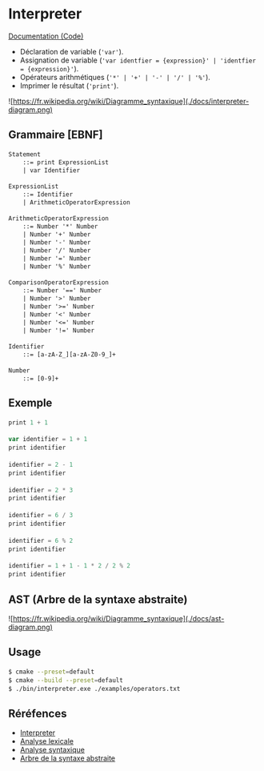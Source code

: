 # Interpreter

[Documentation (Code)](https://themonsterdev.github.io/interpreter)

- Déclaration de variable (`'var'`).
- Assignation de variable (`'var identfier = {expression}' | 'identfier = {expression}'`).
- Opérateurs arithmétiques (`'*' | '+' | '-' | '/' | '%'`).
- Imprimer le résultat (`'print'`).

![https://fr.wikipedia.org/wiki/Diagramme_syntaxique](./docs/interpreter-diagram.png)

## Grammaire [EBNF]

```ebnf
Statement
    ::= print ExpressionList
    | var Identifier

ExpressionList
    ::= Identifier
    | ArithmeticOperatorExpression

ArithmeticOperatorExpression
    ::= Number '*' Number
    | Number '+' Number
    | Number '-' Number
    | Number '/' Number
    | Number '=' Number
    | Number '%' Number

ComparisonOperatorExpression
    ::= Number '==' Number
    | Number '>' Number
    | Number '>=' Number
    | Number '<' Number
    | Number '<=' Number
    | Number '!=' Number

Identifier
    ::= [a-zA-Z_][a-zA-Z0-9_]+

Number
    ::= [0-9]+
```

## Exemple

```js
print 1 + 1

var identifier = 1 + 1
print identifier

identifier = 2 - 1
print identifier

identifier = 2 * 3
print identifier

identifier = 6 / 3
print identifier

identifier = 6 % 2
print identifier

identifier = 1 + 1 - 1 * 2 / 2 % 2
print identifier
```

## AST (Arbre de la syntaxe abstraite)

![https://fr.wikipedia.org/wiki/Diagramme_syntaxique](./docs/ast-diagram.png)

## Usage

```bash
$ cmake --preset=default
$ cmake --build --preset=default
$ ./bin/interpreter.exe ./examples/operators.txt
```

## Réréfences

- [Interpreter](https://fr.wikipedia.org/wiki/Interpr%C3%A8te_(informatique))
- [Analyse lexicale](https://fr.wikipedia.org/wiki/Analyse_lexicale)
- [Analyse syntaxique](https://fr.wikipedia.org/wiki/Analyse_syntaxique)
- [Arbre de la syntaxe abstraite](https://fr.wikipedia.org/wiki/Arbre_de_la_syntaxe_abstraite)
